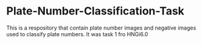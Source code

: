 # Plate-Number-Classification-Task
This is a respository that contain plate number images and negative images used to classify plate numbers. It was task 1 fro HNGi6.0
